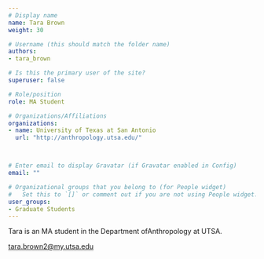 ```yaml
---
# Display name
name: Tara Brown
weight: 30

# Username (this should match the folder name)
authors:
- tara_brown

# Is this the primary user of the site?
superuser: false

# Role/position
role: MA Student

# Organizations/Affiliations
organizations:
- name: University of Texas at San Antonio
  url: "http://anthropology.utsa.edu/"



# Enter email to display Gravatar (if Gravatar enabled in Config)
email: ""

# Organizational groups that you belong to (for People widget)
#   Set this to `[]` or comment out if you are not using People widget.
user_groups:
- Graduate Students
---
```


Tara is an MA student in the Department ofAnthropology at UTSA.

[tara.brown2@my.utsa.edu](mailto:tara.brown2@my.utsa.edu)
